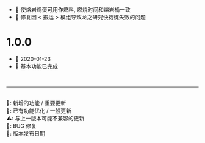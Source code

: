   - 🌟 使熔岩鸡蛋可用作燃料, 燃烧时间和熔岩桶一致
  - 🐞 修复因 < 搬运 > 模组导致龙之研究快捷键失效的问题

# 1.0.0
  - 📅 2020-01-23
  - 🌟 基本功能已完成

<br>
<hr>
<br>
🌟: 新增的功能 / 重要更新<br>
💄: 已有功能优化 / 一般更新<br>
⚠️: 与上一版本可能不兼容的更新<br>
🐞: BUG 修复<br>
📅: 版本发布日期